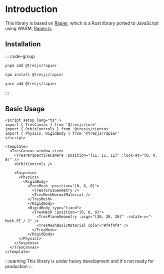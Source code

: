 # Introduction

This library is based on [Rapier](https://rapier.rs/), which is a Rust library ported to JavaScript using WASM, [Rapier.js](https://github.com/dimforge/rapier.js/).

## Installation

::: code-group

```bash [pnpm]
pnpm add @tresjs/rapier
```

```bash [npm]
npm install @tresjs/rapier

```

```bash [yarn]
yarn add @tresjs/rapier
```

:::

## Basic Usage

```vue{4,13,14,19-20,25,26}
<script setup lang="ts" >
import { TresCanvas } from '@tresjs/core'
import { OrbitControls } from '@tresjs/cientos'
import { Physics, RigidBody } from '@tresjs/rapier'
</script>

<template>
  <TresCanvas window-size>
    <TresPerspectiveCamera :position="[11, 11, 11]" :look-at="[0, 0, 0]" />
    <OrbitControls />

    <Suspense>
      <Physics>
        <RigidBody>
          <TresMesh :position="[0, 8, 0]">
            <TresTorusGeometry />
            <TresMeshNormalMaterial />
          </TresMesh>
          </RigidBody>
          <RigidBody type="fixed">
            <TresMesh :position="[0, 0, 0]">
              <TresPlaneGeometry :args="[20, 20, 20]" :rotate-x="-Math.PI / 2" />
              <TresMeshBasicMaterial color="#f4f4f4" />
            </TresMesh>
          </RigidBody>
      </Physics>
    </Suspense>
  </TresCanvas>
</template>
```

:::warning
This library is under heavy development and it's not ready for production
:::
